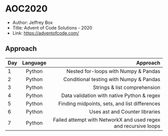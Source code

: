 # AOC2020

* Author: Jeffrey Box
* Title: Advent of Code Solutions - 2020
* Link: https://adventofcode.com/

## Approach
| Day            | Language     | Approach                             |
| :------------- | :----------: | -----------:                         |
| 1              | Python       | Nested for-loops with Numpy & Pandas |
| 2              | Python       | Conditional testing with Numpy & Pandas |
| 3              | Python       | Strings & list comprehension |
| 4              | Python       | Data validation with native Python & regex |
| 5              | Python       | Finding midpoints, sets, and list differences |
| 6              | Python       | Uses ast and Counter libraries |
| 7              | Python       | Failed attempt with NetworkX and used regex and recursive loops |